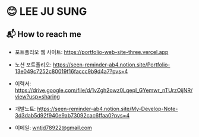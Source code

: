 # 😊 LEE JU SUNG 

## :mailbox_with_mail: How to reach me
- 포트폴리오 웹 사이트: https://portfolio-web-site-three.vercel.app

- 노션 포트폴리오: https://seen-reminder-ab4.notion.site/Portfolio-13e049c7252c80019f16faccc9b9d4a7?pvs=4

- 이력서: https://drive.google.com/file/d/1vZgh2owz0LqepI_GYemwr_nTUrzOijNR/view?usp=sharing

- 개발노트: https://seen-reminder-ab4.notion.site/My-Develop-Note-3d3dab5d92f940e9ab73092cac6ffaa0?pvs=4

- 이메일: [wntjd78922@gmail.com](mailto:wntjd78922@gmail.com)

